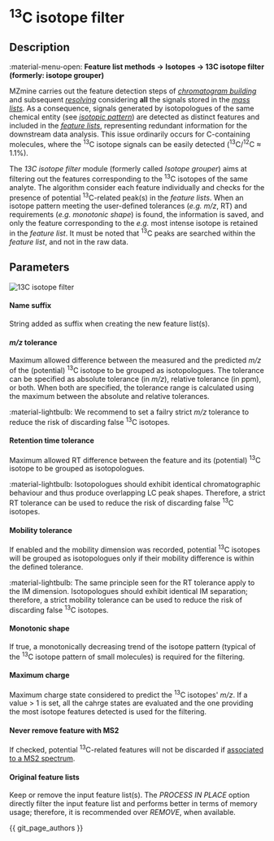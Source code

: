 # **<sup>13</sup>C isotope filter**

## **Description**

:material-menu-open: **Feature list methods → Isotopes → 13C isotope filter (formerly: isotope grouper)**

MZmine carries out the feature detection steps of [_chromatogram building_](../lc-ms_featdet/featdet_adap_chromatogram_builder/adap-chromatogram-builder.md) and subsequent [_resolving_](../featdet_resolver_local_minimum/local-minimum-resolver.md) considering **all** the signals stored in the [_mass lists_](../../learners_corner/terminology/general-terminology.md#mass-list). As a consequence, signals generated by isotopologues of the same chemical entity (see [_isotopic pattern_](../../learners_corner/terminology/general-terminology.md#isotopic-pattern)) are detected as distinct features and included in the [_feature lists_](../../learners_corner/terminology/general-terminology.md#feature-list), representing redundant information for the downstream data analysis. This issue ordinarily occurs for C-containing molecules, where the <sup>13</sup>C isotope signals can be easily detected (<sup>13</sup>C/<sup>12</sup>C ≈ 1.1%).

The _13C isotope filter_ module (formerly called _Isotope grouper_) aims at filtering out the features corresponding to the <sup>13</sup>C isotopes of the same analyte. The algorithm consider each feature individually and checks for the presence of potential <sup>13</sup>C-related peak(s) in the _feature lists_. When an isotope pattern meeting the user-defined tolerances (_e.g._ _m/z_, RT) and requirements (_e.g._ _monotonic shape_) is found, the information is saved, and only the feature corresponding to the _e.g._ most intense isotope is retained in the _feature list_. It must be noted that <sup>13</sup>C peaks are searched within the _feature list_, and not in the raw data.

## **Parameters**

![13C isotope filter](isotope-filter.png)

#### **Name suffix**

String added as suffix when creating the new feature list(s).

#### **_m/z_ tolerance**

Maximum allowed difference between the measured and the predicted _m/z_ of the (potential) <sup>13</sup>C isotope to be grouped as isotopologues. The tolerance can be specified as absolute tolerance (in _m/z_), relative tolerance (in ppm), or both. When both are specified, the tolerance range is calculated using the maximum between the absolute and relative tolerances.

:material-lightbulb: We recommend to set a failry strict _m/z_ tolerance to reduce the risk of discarding false <sup>13</sup>C isotopes.

#### **Retention time tolerance**

Maximum allowed RT difference between the feature and its (potential) <sup>13</sup>C isotope to be grouped as isotopologues.

:material-lightbulb: Isotopologues should exhibit identical chromatographic behaviour and thus produce overlapping LC peak shapes. Therefore, a strict RT tolerance can be used to reduce the risk of discarding false <sup>13</sup>C isotopes.

#### **Mobility tolerance**

If enabled and the mobility dimension was recorded, potential <sup>13</sup>C isotopes will be grouped as isotopologues only if their mobility difference is within the defined tolerance.

:material-lightbulb: The same principle seen for the RT tolerance apply to the IM dimension. Isotopologues should exhibit identical IM separation; therefore, a strict mobility tolerance can be used to reduce the risk of discarding false <sup>13</sup>C isotopes.

#### **Monotonic shape**

If true, a monotonically decreasing trend of the isotope pattern (typical of the <sup>13</sup>C isotope pattern of small molecules) is required for the filtering.

#### **Maximum charge**

Maximum charge state considered to predict the <sup>13</sup>C isotopes' _m/z_. If a value > 1 is set, all the cahrge states are evaluated and the one providing the most isotope features detected is used for the filtering.

#### **Never remove feature with MS2**

If checked, potential <sup>13</sup>C-related features will not be discarded if [associated to a MS2 spectrum](../featdet_ms2_scan_pairing/ms2_scan_pairing.md).

#### **Original feature lists**

Keep or remove the input feature list(s). The _PROCESS IN PLACE_ option directly filter the input feature list and performs better in terms of memory usage; therefore, it is recommended over _REMOVE_, when available.

{{ git_page_authors }}
